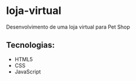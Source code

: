 # loja-virtual
Desenvolvimento de uma loja virtual para Pet Shop

## Tecnologias:
* HTML5
* CSS
* JavaScript
